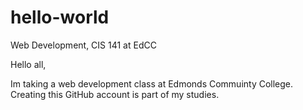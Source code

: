 # hello-world
Web Development, CIS 141 at EdCC

Hello all,

Im taking a web development class at Edmonds Commuinty College.
Creating this GitHub account is part of my studies.
